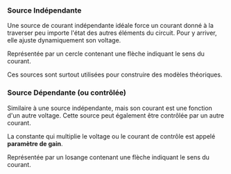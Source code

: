 ### Source Indépendante
Une source de courant indépendante idéale force un courant donné à la traverser peu importe l'état des autres éléments du circuit. Pour y arriver, elle ajuste dynamiquement son voltage.

Représentée par un cercle contenant une flèche indiquant le sens du courant.

Ces sources sont surtout utilisées pour construire des modèles théoriques.
### Source Dépendante (ou contrôlée)
Similaire à une source indépendante, mais son courant est une fonction d'un autre voltage.
Cette source peut également être contrôlée par un autre courant.

La constante qui multiplie le voltage ou le courant de contrôle est appelé **paramètre de gain**.

Représentée par un losange contenant une flèche indiquant le sens du courant.